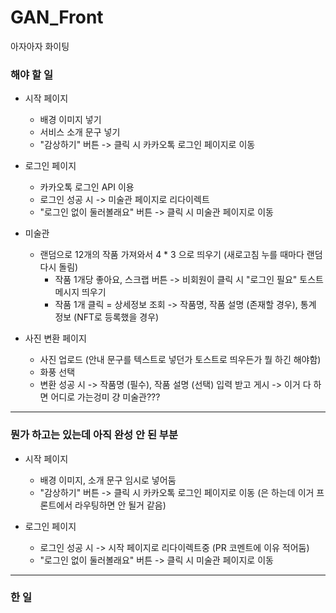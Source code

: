 # GAN_Front
아자아자 화이팅 

### 해야 할 일
* 시작 페이지
  * 배경 이미지 넣기
  * 서비스 소개 문구 넣기
  * "감상하기" 버튼 -> 클릭 시 카카오톡 로그인 페이지로 이동 
  
* 로그인 페이지
  * 카카오톡 로그인 API 이용
  * 로그인 성공 시 -> 미술관 페이지로 리다이렉트
  * "로그인 없이 둘러볼래요" 버튼 -> 클릭 시 미술관 페이지로 이동
  
* 미술관
  * 랜덤으로 12개의 작품 가져와서 4 * 3 으로 띄우기 (새로고침 누를 때마다 랜덤 다시 돌림)
    * 작품 1개당 좋아요, 스크랩 버튼 -> 비회원이 클릭 시 "로그인 필요" 토스트 메시지 띄우기
    * 작품 1개 클릭 = 상세정보 조회 -> 작품명, 작품 설명 (존재할 경우), 통계 정보 (NFT로 등록했을 경우)
  
* 사진 변환 페이지
  * 사진 업로드 (안내 문구를 텍스트로 넣던가 토스트로 띄우든가 뭘 하긴 해야함)
  * 화풍 선택
  * 변환 성공 시 -> 작품명 (필수), 작품 설명 (선택) 입력 받고 게시 -> 이거 다 하면 어디로 가는겅미 걍 미술관???


---  
### 뭔가 하고는 있는데 아직 완성 안 된 부분 
* 시작 페이지
  * 배경 이미지, 소개 문구 임시로 넣어둠
  * "감상하기" 버튼 -> 클릭 시 카카오톡 로그인 페이지로 이동 (은 하는데 이거 프론트에서 라우팅하면 안 될거 같음)
  
* 로그인 페이지
  * 로그인 성공 시 -> 시작 페이지로 리다이렉트중 (PR 코멘트에 이유 적어둠)
  * "로그인 없이 둘러볼래요" 버튼 -> 클릭 시 미술관 페이지로 이동
  

---

### 한 일 
